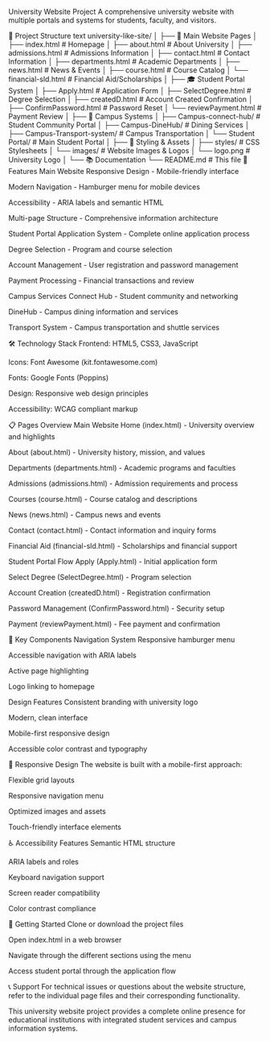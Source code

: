 University Website Project
A comprehensive university website with multiple portals and systems for students, faculty, and visitors.

📁 Project Structure
text
university-like-site/
│
├── 📄 Main Website Pages
│   ├── index.html              # Homepage
│   ├── about.html              # About University
│   ├── admissions.html         # Admissions Information
│   ├── contact.html            # Contact Information
│   ├── departments.html        # Academic Departments
│   ├── news.html               # News & Events
│   ├── course.html             # Course Catalog
│   └── financial-sld.html      # Financial Aid/Scholarships
│
├── 🎓 Student Portal System
│   ├── Apply.html              # Application Form
│   ├── SelectDegree.html       # Degree Selection
│   ├── createdD.html           # Account Created Confirmation
│   ├── ConfirmPassword.html    # Password Reset
│   └── reviewPayment.html      # Payment Review
│
├── 🏫 Campus Systems
│   ├── Campus-connect-hub/     # Student Community Portal
│   ├── Campus-DineHub/         # Dining Services
│   ├── Campus-Transport-system/ # Campus Transportation
│   └── Student Portal/         # Main Student Portal
│
├── 🎨 Styling & Assets
│   ├── styles/                 # CSS Stylesheets
│   └── images/                 # Website Images & Logos
│       └── logo.png            # University Logo
│
└── 📚 Documentation
└── README.md               # This file
🚀 Features
Main Website
Responsive Design - Mobile-friendly interface

Modern Navigation - Hamburger menu for mobile devices

Accessibility - ARIA labels and semantic HTML

Multi-page Structure - Comprehensive information architecture

Student Portal
Application System - Complete online application process

Degree Selection - Program and course selection

Account Management - User registration and password management

Payment Processing - Financial transactions and review

Campus Services
Connect Hub - Student community and networking

DineHub - Campus dining information and services

Transport System - Campus transportation and shuttle services

🛠 Technology Stack
Frontend: HTML5, CSS3, JavaScript

Icons: Font Awesome (kit.fontawesome.com)

Fonts: Google Fonts (Poppins)

Design: Responsive web design principles

Accessibility: WCAG compliant markup

📋 Pages Overview
Main Website
Home (index.html) - University overview and highlights

About (about.html) - University history, mission, and values

Departments (departments.html) - Academic programs and faculties

Admissions (admissions.html) - Admission requirements and process

Courses (course.html) - Course catalog and descriptions

News (news.html) - Campus news and events

Contact (contact.html) - Contact information and inquiry forms

Financial Aid (financial-sld.html) - Scholarships and financial support

Student Portal Flow
Apply (Apply.html) - Initial application form

Select Degree (SelectDegree.html) - Program selection

Account Creation (createdD.html) - Registration confirmation

Password Management (ConfirmPassword.html) - Security setup

Payment (reviewPayment.html) - Fee payment and confirmation

🎯 Key Components
Navigation System
Responsive hamburger menu

Accessible navigation with ARIA labels

Active page highlighting

Logo linking to homepage

Design Features
Consistent branding with university logo

Modern, clean interface

Mobile-first responsive design

Accessible color contrast and typography

📱 Responsive Design
The website is built with a mobile-first approach:

Flexible grid layouts

Responsive navigation menu

Optimized images and assets

Touch-friendly interface elements

♿ Accessibility Features
Semantic HTML structure

ARIA labels and roles

Keyboard navigation support

Screen reader compatibility

Color contrast compliance

🚀 Getting Started
Clone or download the project files

Open index.html in a web browser

Navigate through the different sections using the menu

Access student portal through the application flow

📞 Support
For technical issues or questions about the website structure, refer to the individual page files and their corresponding functionality.

This university website project provides a complete online presence for educational institutions with integrated student services and campus information systems.

